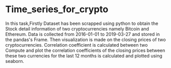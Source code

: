 # Time_series_for_crypto
In this task,Firstly Dataset has been scrapped using python to obtain the Stock detail information of two cryptocurrencies namely Bitcoin and Ethereum. Data  is collected from 2016-01-01 to 2019-03-27 and stored in the pandas's Frame. Then visualization is made on the closing prices of two cryptocurrencies. Correlation coefficient is calculated between two  Compute and plot the correlation coefficients of the closing prices between these two currencies for the last 12 months is calculated and plotted using seaborn.  
